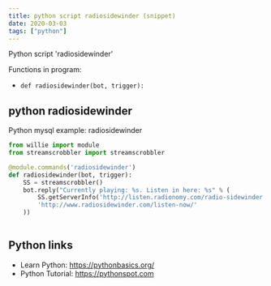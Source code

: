 ```yaml
---
title: python script radiosidewinder (snippet)
date: 2020-03-03
tags: ["python"]
---
```

Python script 'radiosidewinder'

Functions in program: 
* `def radiosidewinder(bot, trigger):`

## python radiosidewinder

Python mysql example: radiosidewinder

```python
from willie import module
from streamscrobbler import streamscrobbler

@module.commands('radiosidewinder')
def radiosidewinder(bot, trigger):
    SS = streamscrobbler()
    bot.reply("Currently playing: %s. Listen in here: %s" % (
        SS.getServerInfo('http://listen.radionomy.com/radio-sidewinder').get("metadata").get('song'),
        'http://www.radiosidewinder.com/listen-now/'
    ))
        


```

## Python links

- Learn Python: https://pythonbasics.org/
- Python Tutorial: https://pythonspot.com
